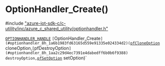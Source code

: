 # OptionHandler_Create()

\#include ["azure-iot-sdk-c/c-utility/inc/azure_c_shared_utility/optionhandler.h"](../iot-c-ref-optionhandler-h.md)  

[`OPTIONHANDLER_HANDLE`](#optionhandler_8h_1a1989d75401220ac319c1fca9a5a2737b) `[`OptionHandler_Create`](#optionhandler_8h_1a6b1983fd63165d559e91335e024334d2)(`[`pfCloneOption`](#optionhandler_8h_1a7f44e24f59f430c438585334855a825e) cloneOption,`[`pfDestroyOption`](#optionhandler_8h_1aa2c29d4ec7391e4dabedff6b0b6f9388) destroyOption,`[`pfSetOption`](#optionhandler_8h_1a165fe90e9fd1a284ac5a1e2f0a90fd97) setOption)`

